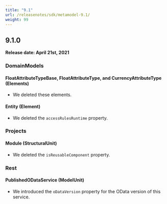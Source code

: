 ```yaml
---
title: "9.1"
url: /releasenotes/sdk/metamodel-9.1/
weight: 99
---
```


## 9.1.0

**Release date: April 21st, 2021**

### DomainModels

#### FloatAttributeTypeBase, FloatAttributeType, and CurrencyAttributeType (Elements)

* We deleted these elements.

#### Entity (Element)

* We deleted the `accessRulesRuntime` property.

### Projects

#### Module (StructuralUnit)

* We deleted the `isReusableComponent` property.

### Rest

#### PublishedODataService (ModelUnit)

* We introduced the `oDataVersion` property for the OData version of this service.
